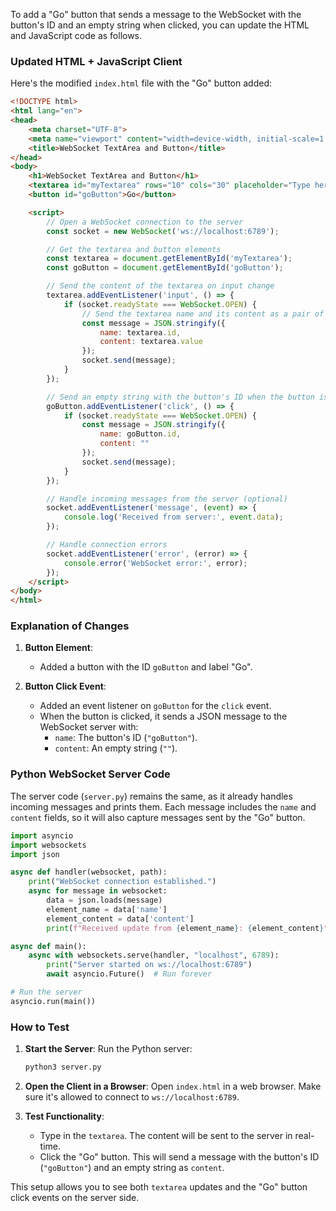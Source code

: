 To add a "Go" button that sends a message to the WebSocket with the button's ID and an empty string when clicked, you can update the HTML and JavaScript code as follows.

### Updated HTML + JavaScript Client

Here's the modified `index.html` file with the "Go" button added:

```html
<!DOCTYPE html>
<html lang="en">
<head>
    <meta charset="UTF-8">
    <meta name="viewport" content="width=device-width, initial-scale=1.0">
    <title>WebSocket TextArea and Button</title>
</head>
<body>
    <h1>WebSocket TextArea and Button</h1>
    <textarea id="myTextarea" rows="10" cols="30" placeholder="Type here..."></textarea>
    <button id="goButton">Go</button>

    <script>
        // Open a WebSocket connection to the server
        const socket = new WebSocket('ws://localhost:6789');

        // Get the textarea and button elements
        const textarea = document.getElementById('myTextarea');
        const goButton = document.getElementById('goButton');

        // Send the content of the textarea on input change
        textarea.addEventListener('input', () => {
            if (socket.readyState === WebSocket.OPEN) {
                // Send the textarea name and its content as a pair of strings
                const message = JSON.stringify({
                    name: textarea.id,
                    content: textarea.value
                });
                socket.send(message);
            }
        });

        // Send an empty string with the button's ID when the button is clicked
        goButton.addEventListener('click', () => {
            if (socket.readyState === WebSocket.OPEN) {
                const message = JSON.stringify({
                    name: goButton.id,
                    content: ""
                });
                socket.send(message);
            }
        });

        // Handle incoming messages from the server (optional)
        socket.addEventListener('message', (event) => {
            console.log('Received from server:', event.data);
        });

        // Handle connection errors
        socket.addEventListener('error', (error) => {
            console.error('WebSocket error:', error);
        });
    </script>
</body>
</html>
```

### Explanation of Changes

1. **Button Element**:
   - Added a button with the ID `goButton` and label "Go".

2. **Button Click Event**:
   - Added an event listener on `goButton` for the `click` event.
   - When the button is clicked, it sends a JSON message to the WebSocket server with:
     - `name`: The button's ID (`"goButton"`).
     - `content`: An empty string (`""`).

### Python WebSocket Server Code

The server code (`server.py`) remains the same, as it already handles incoming messages and prints them. Each message includes the `name` and `content` fields, so it will also capture messages sent by the "Go" button.

```python
import asyncio
import websockets
import json

async def handler(websocket, path):
    print("WebSocket connection established.")
    async for message in websocket:
        data = json.loads(message)
        element_name = data['name']
        element_content = data['content']
        print(f"Received update from {element_name}: {element_content}")

async def main():
    async with websockets.serve(handler, "localhost", 6789):
        print("Server started on ws://localhost:6789")
        await asyncio.Future()  # Run forever

# Run the server
asyncio.run(main())
```

### How to Test

1. **Start the Server**:
   Run the Python server:
   ```bash
   python3 server.py
   ```

2. **Open the Client in a Browser**:
   Open `index.html` in a web browser. Make sure it's allowed to connect to `ws://localhost:6789`.

3. **Test Functionality**:
   - Type in the `textarea`. The content will be sent to the server in real-time.
   - Click the "Go" button. This will send a message with the button's ID (`"goButton"`) and an empty string as `content`.

This setup allows you to see both `textarea` updates and the "Go" button click events on the server side.
